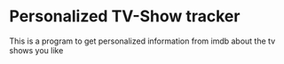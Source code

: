 # Personalized TV-Show tracker
This is a program to get personalized information from imdb about the tv shows you like
